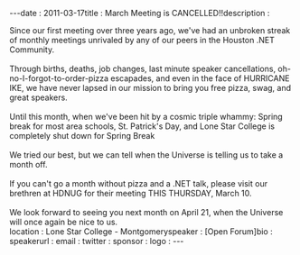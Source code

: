 ---﻿date : 2011-03-17title : March Meeting is CANCELLED!!description : <div>Since our first meeting over three years ago, we've had an unbroken streak of monthly meetings unrivaled by any of our peers in the Houston .NET Community.</div><div><br /></div><div>Through births, deaths, job changes, last minute speaker cancellations, oh-no-I-forgot-to-order-pizza escapades, and even in the face of HURRICANE IKE, we have never lapsed in our mission to bring you free pizza, swag, and great speakers.</div><div><br /></div><div>Until this month, when we've been hit by a cosmic triple whammy: Spring break for most area schools, St. Patrick's Day, and Lone Star College is completely shut down for Spring Break</div><div><br /></div><div>We tried our best, but we can tell when the Universe is telling us to take a month off.</div><div><br /></div><div>If you can't go a month without pizza and a .NET talk, please visit our brethren at HDNUG for their meeting THIS THURSDAY, March 10.</div><div><br /></div><div>We look forward to seeing you next month on April 21, when the Universe will once again be nice to us.</div>location : Lone Star College - Montgomeryspeaker : [Open Forum]bio : speakerurl : email : twitter : sponsor : logo : ---